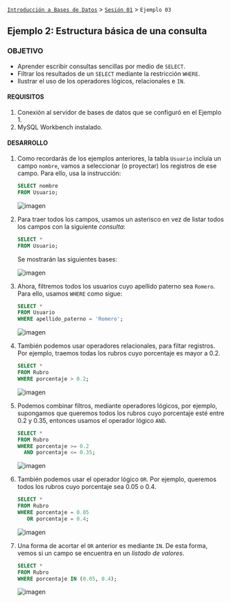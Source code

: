 [`Introducción a Bases de Datos`](../../Readme.md) > [`Sesión 01`](../Readme.md) > `Ejemplo 03`

## Ejemplo 2: Estructura básica de una consulta

### OBJETIVO

- Aprender escribir consultas sencillas por medio de `SELECT`.
- Filtrar los resultados de un `SELECT` mediante la restricción `WHERE`.
- Ilustrar el uso de los operadores lógicos, relacionales e `IN`.

#### REQUISITOS

1. Conexión al servidor de bases de datos que se configuró en el Ejemplo 1.
2. MySQL Workbench instalado.

#### DESARROLLO

1. Como recordarás de los ejemplos anteriores, la tabla `Usuario` incluía un campo `nombre`, vamos a seleccionar (o proyectar) los registros de ese campo. Para ello, usa la instrucción:

   ```sql
   SELECT nombre
   FROM Usuario;
   ```
   
   ![imagen](imagenes/s1-w21.png)

2. Para traer todos los campos, usamos un asterisco en vez de listar todos los campos con la siguiente *consulta*:

   ```sql
   SELECT *
   FROM Usuario;
   ```
   
   Se mostrarán las siguientes bases:
   
   ![imagen](imagenes/s1-w22.png)

3. Ahora, filtremos todos los usuarios cuyo apellido paterno sea `Romero`. Para ello, usamos `WHERE` como sigue:

   ```sql
   SELECT *
   FROM Usuario
   WHERE apellido_paterno = 'Romero';
   ```
 
   ![imagen](imagenes/s1-w23.png)

4. También podemos usar operadores relacionales, para filtar registros. Por ejemplo, traemos todas los rubros cuyo porcentaje es mayor a 0.2.

   ```sql
   SELECT *
   FROM Rubro
   WHERE porcentaje > 0.2;
   ```

   ![imagen](imagenes/s1-w24.png)

5. Podemos combinar filtros, mediante operadores lógicos, por ejemplo, supongamos que queremos todos los rubros cuyo porcentaje esté entre 0.2 y 0.35, entonces usamos el operador lógico `AND`.

   ```sql
   SELECT *
   FROM Rubro
   WHERE porcentaje >= 0.2
     AND porcentaje <= 0.35;
   ```

   ![imagen](imagenes/s1-w25.png)
   
6. También podemos usar el operador lógico `OR`. Por ejemplo, queremos todos los rubros cuyo porcentaje sea 0.05 o 0.4.

   ```sql
   SELECT *
   FROM Rubro
   WHERE porcentaje = 0.05
      OR porcentaje = 0.4;
   ```

   ![imagen](imagenes/s1-w25.png)
   
7. Una forma de acortar el `OR` anterior es mediante `IN`. De esta forma, vemos si un campo se encuentra en un *listado de valores*. 

   ```sql
   SELECT *
   FROM Rubro
   WHERE porcentaje IN (0.05, 0.4);
   ```

   ![imagen](imagenes/s1-w25.png)   
   
